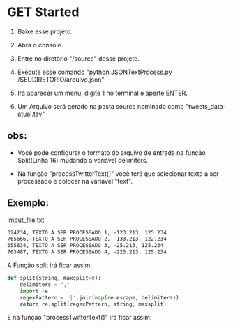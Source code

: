 # GET Started

1. Baixe esse projeto.

2. Abra o console.

3. Entre no diretório "/source" desse projeto.

4. Execute esse comando "python JSONTextProcess.py /SEUDIRETORIO/arquivo.json"

5. Irá aparecer um menu, digite 1 no terminal e aperte ENTER.

6. Um Arquivo será gerado na pasta source nominado como "tweets_data-atual.tsv"


## obs:

* Você pode configurar o formato do arquivo de entrada na função Split(Linha 16) mudando a variável delimiters.

* Na função "processTwitterText()" você terá que selecionar texto a ser processado e colocar na variável "text".

## Exemplo:

imput_file.txt

```txt
324234, TEXTO A SER PROCESSADO 1, -123.213, 125.234
765666, TEXTO A SER PROCESSADO 2, -133.213, 122.234
655634, TEXTO A SER PROCESSADO 3, -25.213, 125.234
763487, TEXTO A SER PROCESSADO 4, -223.213, 125.234
```

A Função split irá ficar assim:

```python
def split(string, maxsplit=0):
    delimiters = ","
    import re
    regexPattern = '|'.join(map(re.escape, delimiters))
    return re.split(regexPattern, string, maxsplit)  
```

E na função "processTwitterText()" irá ficar assim:
